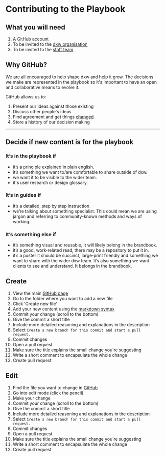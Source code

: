 # Contributing to the Playbook

## What you will need
1. A GitHub account
2. To be invited to the [dxw organisation](https://github.com/dxw)
3. To be invited to the [staff team](https://github.com/orgs/dxw/teams/staff)

## Why GitHub?
We are all encouraged to help shape dxw and help it grow. The decisions we make are represented in the playbook so it's important to have an open and collaborative means to evolve it.

GitHub allows us to:
1. Present our ideas against those existing
2. Discuss other people's ideas
3. Find agreement and get things [changed](http://playbook.dxw.com/)
4. Store a history of our decision making

---

## Decide if new content is for the playbook

### It’s in the playbook if
* it’s a principle explained in plain english.
* it’s something we want to/are comfortable to share outside of dxw.
* we want it to be visible to the wider team.
* it's user research or design glossary.

### It’s in guides if
* it’s a detailed, step by step instruction.
* we’re talking about something specialist. This could mean we are using jargon and referring to community-known methods and ways of working.

### It’s something else if
* it’s something visual and reusable, it will likely belong in the brandbook. 
* it’s a good, work-related read, there may be a repository to put it in.
* it’s a poster it should be succinct, large-print friendly and something we want to share with the wider dxw team. It’s also something we want clients to see and understand. It belongs in the brandbook.


## Create
1. View the main [GitHub page](https://github.com/dxw/playbook)
2. Go to the folder where you want to add a new file
3. Click 'Create new file'
4. Add your new content using the [markdown syntax](https://guides.github.com/features/mastering-markdown/)
5. Commit your change (scroll to the bottom)
  1. Give the commit a short title
  2. Include more detailed reasoning and explanations in the description
  3. Select `Create a new branch for this commit and start a pull
   request.`
  4. Commit changes
6. Open a pull request
  1. Make sure the title explains the small change you're suggesting
  2. Write a short comment to encapsulate the whole change
  3. Create pull request


## Edit
1. Find the file you want to change in [GitHub](https://github.com/dxw/playbook)
2. Go into edit mode (click the pencil)
3. Make your change
4. Commit your change (scroll to the bottom)
  1. Give the commit a short title
  2. Include more detailed reasoning and explanations in the description
  3. Select `Create a new branch for this commit and start a pull
   request.`
  4. Commit changes
5. Open a pull request
  1. Make sure the title explains the small change you're suggesting
  2. Write a short comment to encapsulate the whole change
  3. Create pull request
